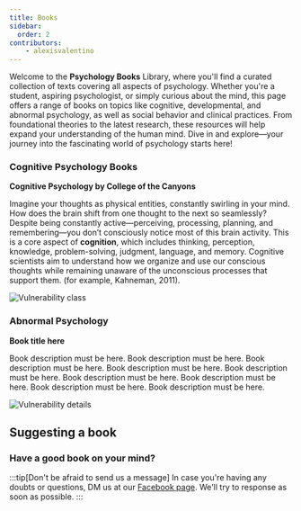 ```yaml
---
title: Books
sidebar:
  order: 2
contributors:
    - alexisvalentino
---
```

Welcome to the **Psychology Books** Library, where you'll find a curated collection of texts covering all aspects of psychology. Whether you're a student, aspiring psychologist, or simply curious about the mind, this page offers a range of books on topics like cognitive, developmental, and abnormal psychology, as well as social behavior and clinical practices. From foundational theories to the latest research, these resources will help expand your understanding of the human mind. Dive in and explore—your journey into the fascinating world of psychology starts here!

### Cognitive Psychology Books

**Cognitive Psychology by College of the Canyons**

Imagine your thoughts as physical entities, constantly swirling in your mind. How does the brain shift from one thought to the next so seamlessly? Despite being constantly active—perceiving, processing, planning, and remembering—you don’t consciously notice most of this brain activity. This is a core aspect of **cognition**, which includes thinking, perception, knowledge, problem-solving, judgment, language, and memory. Cognitive scientists aim to understand how we organize and use our conscious thoughts while remaining unaware of the unconscious processes that support them. (for example, Kahneman, 2011).

![Vulnerability class](@images/submitting-report/cognitivepsych.PNG)

### Abnormal Psychology

**Book title here**

Book description must be here. Book description must be here. Book description must be here. Book description must be here. Book description must be here. Book description must be here. Book description must be here. Book description must be here. Book description must be here.

![Vulnerability details](@images/submitting-report/abnormal-psychology.PNG)

## Suggesting a book

### Have a good book on your mind?

:::tip[Don't be afraid to send us a message]
In case you're having any doubts or questions, DM us at our [Facebook page](https://discord.com/invite/patchstack-alliance-1024691600619745334). We'll try to response as soon as possible.
:::